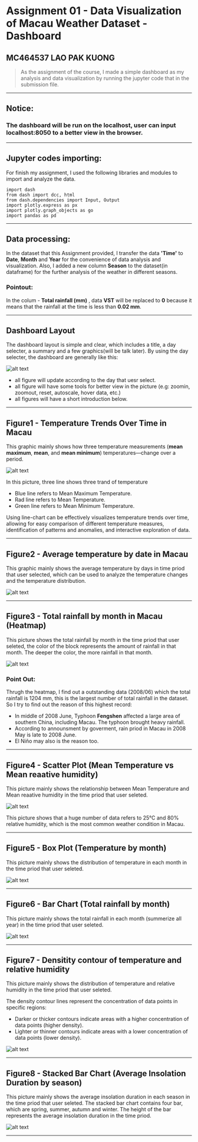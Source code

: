 # Assignment 01 - Data Visualization of Macau Weather Dataset - Dashboard
## MC464537 LAO PAK KUONG
> As the assignment of the course, I made a simple dashboard as my analysis and data visualization by running the jupyter code that in the submission file.
***

## Notice:
### The dashboard will be run on the localhost, user can input localhost:8050 to a better view in the browser.

***

## Jupyter codes importing:
For finish my assignment, I used the following libraries and modules to import and analyze the data.

    import dash
    from dash import dcc, html
    from dash.dependencies import Input, Output
    import plotly.express as px
    import plotly.graph_objects as go
    import pandas as pd
     
***

## Data processing:
In the dataset that this Assignment provided, I transfer the data **'Time'** to **Date**, **Month** and **Year** for the convenience of data analysis and visualization. Also, I added a new column **Season** to the dataset(in dataframe) for the further analysis of the weather in different seasons.

### Pointout:
In the colum - **Total rainfall (mm)** , data **VST** will be replaced to **0** because it means that the rainfall at the time is less than **0.02 mm**.

***

## Dashboard Layout
The dashboard layout is simple and clear, which includes a title, a day selecter, a summary and a few graphics(will be talk later). By using the day selecter, the dashboard are generally like this:

![alt text](./Picture/Overview.png)

- all figure will update according to the day that uesr select.
- all figure will have some tools for better view in the picture (e.g: zoomin, zoomout, reset, autoscale, hover data, etc.)
- all figures will have a short introduction below.

***

## Figure1 - Temperature Trends Over Time in Macau

This graphic mainly shows how three temperature measurements (**mean maximum**, **mean**, and **mean minimum**) temperatures—change over a period.

![alt text](./Picture/Temp-Trand.png)

In this picture, three line shows three trand of temperature

- Blue line refers to Mean Maximum Temperature.
- Rad line refers to Mean Temperature.
- Green line refers to Mean Minimum Temperature.

Using line-chart can be effectively visualizes temperature trends over time, allowing for easy comparison of different temperature measures, identification of patterns and anomalies, and interactive exploration of data.

***

## Figure2 - Average temperature by date in Macau

This graphic mainly shows the average temperature by days in time priod that user selected, which can be used to analyze the temperature changes and the temperature distribution.

![alt text](./Picture/Average_Temprature.png)

***

## Figure3 - Total rainfall by month in Macau (Heatmap)

This picture shows the total rainfall by month in the time priod that user seleted,
the color of the block represents the amount of rainfall in that month. The deeper the color, the more rainfall in that month.

![alt text](./Picture/Heatmap.png)

### Point Out:
Thrugh the heatmap, I find out a outstanding data (2008/06) which the total rainfall is 1204 mm, this is the largest number of total rainfall in the dataset. So I try to find out the reason of this highest record:

  - In middle of 2008 June,  Typhoon **Fengshen** affected a large area of southern China, including Macau. The typhoon brought heavy rainfall.
  - According to announsment by goverment, rain priod in Macau in 2008 May is late to 2008 June.
  - El Niño may also is the reason too.
  
***

## Figure4 - Scatter Plot (Mean Temperature vs Mean reaative humidity)

This picture mainly shows the relationship between Mean Temperature and Mean reaative humidity in the time priod that user seleted.

![alt text](./Picture/Scatter_Plot.png)

This picture shows that a huge number of data refers to 25°C and 80% relative humidity, which is the most common weather condition in Macau.

***

## Figure5 - Box Plot (Temperature by month)

This picture mainly shows the distribution of temperature in each month in the time priod that user seleted.

![alt text](./Picture/Box_Plot.png)

***

## Figure6 - Bar Chart (Total rainfall by month)

This picture mainly shows the total rainfall in each month (summerize all year) in the time priod that user seleted.

![alt text](./Picture/Bar_Chart.png)

***

## Figure7 - Densitity contour of temperature and relative humidity

This picture mainly shows the distribution of temperature and relative humidity in the time priod that user seleted.

The density contour lines represent the concentration of data points in specific regions:

- Darker or thicker contours indicate areas with a higher concentration of data points (higher density).
- Lighter or thinner contours indicate areas with a lower concentration of data points (lower density).

![alt text](./Picture/Densitity_Contour.png)

***

## Figure8 - Stacked Bar Chart (Average Insolation Duration by season)

This picture mainly shows the average insolation duration in each season in the time priod that user seleted. The stacked bar chart contains four bar, which are spring, summer, autumn and winter. The height of the bar represents the average insolation duration in the time priod.

![alt text](./Picture/Stacked_Bar_Chart.png)

***










